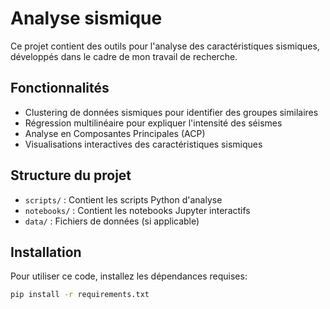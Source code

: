 # Analyse sismique

Ce projet contient des outils pour l'analyse des caractéristiques sismiques, développés dans le cadre de mon travail de recherche.

## Fonctionnalités

- Clustering de données sismiques pour identifier des groupes similaires
- Régression multilinéaire pour expliquer l'intensité des séismes
- Analyse en Composantes Principales (ACP)
- Visualisations interactives des caractéristiques sismiques

## Structure du projet

- `scripts/` : Contient les scripts Python d'analyse
- `notebooks/` : Contient les notebooks Jupyter interactifs
- `data/` : Fichiers de données (si applicable)

## Installation

Pour utiliser ce code, installez les dépendances requises:

```bash
pip install -r requirements.txt